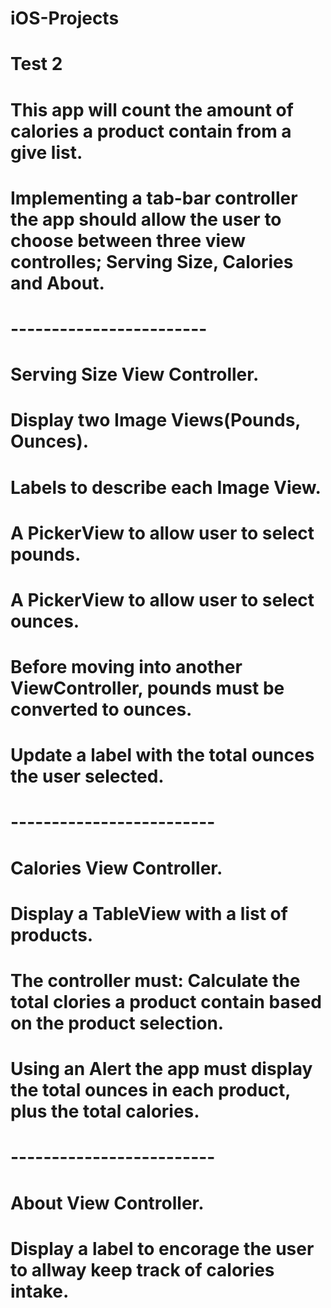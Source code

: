 # iOS-Projects
# Test 2
# This app will count the amount of calories a product contain from a give list. 

# Implementing a tab-bar controller the app should allow the user to choose between three view controlles; Serving Size, Calories and About.

# ------------------------
#         Serving Size View Controller.  
# Display two Image Views(Pounds, Ounces).
# Labels to describe each Image View.  
# A PickerView to allow user to select pounds.
# A PickerView to allow user to select ounces.
# Before moving into another ViewController, pounds must be converted to ounces.
# Update a label with the total ounces the user selected. 

# -------------------------
#         Calories View Controller.
# Display a TableView with a list of products.
# The controller must: Calculate the total clories a product contain based on the product selection. 
# Using an Alert the app must display the total ounces in each product, plus the total calories. 

# -------------------------
#         About View Controller.
# Display a label to encorage the user to allway keep track of calories intake. 
